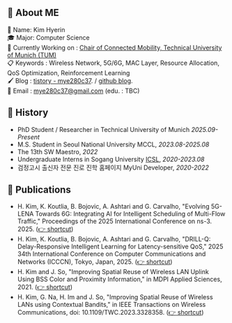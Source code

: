 <!--
![header](https://capsule-render.vercel.app/api?type=slice&color=auto&height=300&section=header&text=mye280c37&fontSize=40&rotate=20&fontAlignY=40)
-->

## :wave: About ME
:bookmark: Name: Kim Hyerin  
🎓 Major: Computer Science  
🔭 Currently Working on : [Chair of Connected Mobility, Technical University of Munich (TUM)](https://www.ce.cit.tum.de/en/cm/home/)  
📋 Keywords : Wireless Network, 5G/6G, MAC Layer, Resource Allocation, QoS Optimization, Reinforcement Learning    
🖌️ Blog : [tistory - mye280c37](https://mye280c37.tistory.com/). / [github blog](https://mye280c37.github.io/).  
:email: Email : mye280c37@gmail.com (edu. : TBC)

## :open_file_folder: History
* PhD Student / Researcher in Technical University of Munich *2025.09-Present*
* M.S. Student in Seoul National University MCCL, *2023.08-2025.08*
* The 13th SW Maestro, *2022*
* Undergraduate Interns in Sogang University [ICSL](https://icslsogang.github.io/), *2020-2023.08*
* 검정고시 출신자 전문 진로 진학 홈페이지 MyUni Developer, *2020-2022*

## :page_facing_up: Publications
* H. Kim, K. Koutlia, B. Bojovic, A. Ashtari and G. Carvalho, "Evolving 5G-LENA Towards 6G: Integrating AI for Intelligent Scheduling of Multi-Flow Traffic," Proceedings of the 2025 International Conference on ns-3. 2025. ([:point_right: shortcut](https://doi.org/10.1145/3747204.3747222))
* H. Kim, K. Koutlia, B. Bojovic, A. Ashtari and G. Carvalho, "DRILL-Q: Delay-Responsive Intelligent Learning for Latency-sensitive QoS," 2025 34th International Conference on Computer Communications and Networks (ICCCN), Tokyo, Japan, 2025. ([:point_right: shortcut](https://doi.org/10.1109/ICCCN65249.2025.11134004))
* H. Kim and J. So, "Improving Spatial Reuse of Wireless LAN Uplink Using BSS Color and Proximity Information," in MDPI Applied Sciences, 2021. ([:point_right: shortcut](https://www.mdpi.com/2076-3417/11/22/11074))
* H. Kim, G. Na, H. Im and J. So, "Improving Spatial Reuse of Wireless LANs using Contextual Bandits," in IEEE Transactions on Wireless Communications, doi: 10.1109/TWC.2023.3328358. ([:point_right: shortcut](https://ieeexplore.ieee.org/document/10309995))

<!--
## 🗃️ Skill
 <img src="https://img.shields.io/badge/TypeScript-3178C6?style=flat&logo=TypeScript&logoColor=white"/>
 -->
<!--
## :chart_with_upwards_trend: Github Stats
<p>
 <img height="180em" src="https://github-readme-stats.vercel.app/api?username=mye280c37&theme=material-palenight&hide_border=true&count_private=true&include_all_commits=true" />
 <img height="180em" src="https://github-readme-stats.vercel.app/api/top-langs/?username=mye280c37&layout=compact&theme=material-palenight&hide_border=true&count_private=true" />
</p>
 -->
